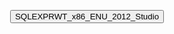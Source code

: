 <p style="text-align: center;">    
    <a href="https://drive.usercontent.google.com/download?id=1dFkfM1J-GXgetCNk1DDEizYWzOuciu7G&export=download"> 
        <button> SQLEXPRWT_x86_ENU_2012_Studio </button> </a>
</p>
